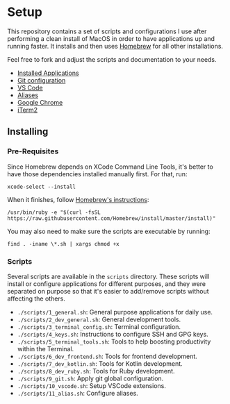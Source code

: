 # Setup

This repository contains a set of scripts and configurations I use after performing a clean install of MacOS in order to have applications up and running faster. It installs and then uses [Homebrew](http://brew.sh/) for all other installations.

Feel free to fork and adjust the scripts and documentation to your needs.

* [Installed Applications](./docs/applications.md)
* [Git configuration](./docs/git.md)
* [VS Code](./docs/vscode.md)
* [Aliases](./docs/aliases.md)
* [Google Chrome](./docs/chrome.md)
* [iTerm2](./docs/iterm2.md)

## Installing

### Pre-Requisites

Since Homebrew depends on XCode Command Line Tools, it's better to have those dependencies installed manually first. For that, run:

```shell
xcode-select --install
```

When it finishes, follow [Homebrew's instructions](http://brew.sh/):

```shell
/usr/bin/ruby -e "$(curl -fsSL https://raw.githubusercontent.com/Homebrew/install/master/install)"
```

You may also need to make sure the scripts are executable by running:

```shell
find . -iname \*.sh | xargs chmod +x
```

### Scripts

Several scripts are available in the `scripts` directory. These scripts will install or configure applications for different purposes, and they were separated on purpose so that it's easier to add/remove scripts without affecting the others.

* `./scripts/1_general.sh`: General purpose applications for daily use.
* `./scripts/2_dev_general.sh`: General development tools.
* `./scripts/3_terminal_config.sh`: Terminal configuration.
* `./scripts/4_keys.sh`: Instructions to configure SSH and GPG keys.
* `./scripts/5_terminal_tools.sh`: Tools to help boosting productivity within the Terminal.
* `./scripts/6_dev_frontend.sh`: Tools for frontend development.
* `./scripts/7_dev_kotlin.sh`: Tools for Kotlin development.
* `./scripts/8_dev_ruby.sh`: Tools for Ruby development.
* `./scripts/9_git.sh`: Apply git global configuration.
* `./scripts/10_vscode.sh`: Setup VSCode extensions.
* `./scripts/11_alias.sh`: Configure aliases.
